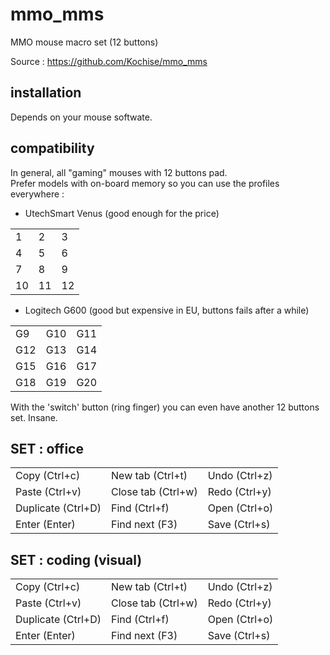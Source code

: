 # mmo_mms
MMO mouse macro set (12 buttons)

Source : https://github.com/Kochise/mmo_mms

## installation

Depends on your mouse softwate.<br>

## compatibility

In general, all "gaming" mouses with 12 buttons pad.<br>
Prefer models with on-board memory so you can use the profiles everywhere :<br>

* UtechSmart Venus (good enough for the price)<br>

|    |    |    |
| -- | -- | -- |
| 1  | 2  | 3  |
| 4  | 5  | 6  |
| 7  | 8  | 9  |
| 10 | 11 | 12 |

* Logitech G600 (good but expensive in EU, buttons fails after a while)<br>

|     |     |     |
| --- | --- | --- |
| G9  | G10 | G11 |
| G12 | G13 | G14 |
| G15 | G16 | G17 |
| G18 | G19 | G20 |

With the 'switch' button (ring finger) you can even have another 12 buttons set. Insane.<br>

## SET : office

|                     |                     |                |
| ------------------- | ------------------- | -------------- |
| Copy  (Ctrl+c)      | New tab  (Ctrl+t)   | Undo  (Ctrl+z) |
| Paste  (Ctrl+v)     | Close tab  (Ctrl+w) | Redo  (Ctrl+y) |
| Duplicate  (Ctrl+D) | Find  (Ctrl+f)      | Open  (Ctrl+o) |
| Enter  (Enter)      | Find next  (F3)     | Save  (Ctrl+s) |

## SET : coding (visual)

|                     |                     |                |
| ------------------- | ------------------- | -------------- |
| Copy  (Ctrl+c)      | New tab  (Ctrl+t)   | Undo  (Ctrl+z) |
| Paste  (Ctrl+v)     | Close tab  (Ctrl+w) | Redo  (Ctrl+y) |
| Duplicate  (Ctrl+D) | Find  (Ctrl+f)      | Open  (Ctrl+o) |
| Enter  (Enter)      | Find next  (F3)     | Save  (Ctrl+s) |

